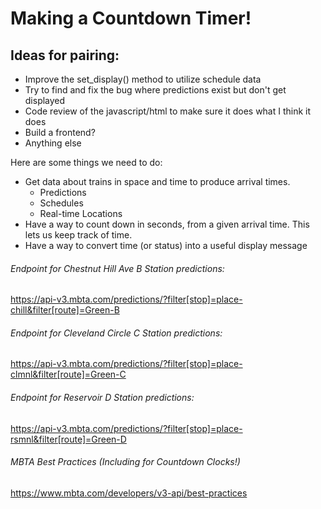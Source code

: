 
# Making a Countdown Timer!

## Ideas for pairing:
  - Improve the set_display() method to utilize schedule data
  - Try to find and fix the bug where predictions exist but don't get displayed
  - Code review of the javascript/html to make sure it does what I think it does
  - Build a frontend?
  - Anything else


Here are some things we need to do:
  - Get data about trains in space and time to produce arrival times.
    - Predictions
    - Schedules
    - Real-time Locations
  - Have a way to count down in seconds, from a given arrival time. This lets us keep track of time.
  - Have a way to convert time (or status) into a useful display message
   
###### Endpoint for Chestnut Hill Ave B Station predictions:
https://api-v3.mbta.com/predictions/?filter[stop]=place-chill&filter[route]=Green-B

###### Endpoint for Cleveland Circle C Station predictions:
https://api-v3.mbta.com/predictions/?filter[stop]=place-clmnl&filter[route]=Green-C

###### Endpoint for Reservoir D Station predictions:
https://api-v3.mbta.com/predictions/?filter[stop]=place-rsmnl&filter[route]=Green-D

###### MBTA Best Practices (Including for Countdown Clocks!)
https://www.mbta.com/developers/v3-api/best-practices

